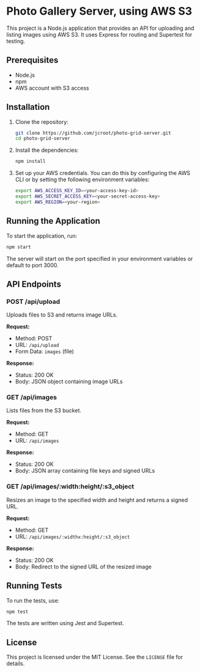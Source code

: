 # Photo Gallery Server, using AWS S3

This project is a Node.js application that provides an API for uploading and listing images using AWS S3. It uses Express for routing and Supertest for testing.

## Prerequisites

- Node.js
- npm
- AWS account with S3 access

## Installation

1. Clone the repository:
    ```sh
    git clone https://github.com/jcroot/photo-grid-server.git
    cd photo-grid-server
    ```

2. Install the dependencies:
    ```sh
    npm install
    ```

3. Set up your AWS credentials. You can do this by configuring the AWS CLI or by setting the following environment variables:
    ```sh
    export AWS_ACCESS_KEY_ID=<your-access-key-id>
    export AWS_SECRET_ACCESS_KEY=<your-secret-access-key>
    export AWS_REGION=<your-region>
    ```

## Running the Application

To start the application, run:
```sh
npm start
```

The server will start on the port specified in your environment variables or default to port 3000.

## API Endpoints

### POST /api/upload

Uploads files to S3 and returns image URLs.

**Request:**
- Method: POST
- URL: `/api/upload`
- Form Data: `images` (file)

**Response:**
- Status: 200 OK
- Body: JSON object containing image URLs

### GET /api/images

Lists files from the S3 bucket.

**Request:**
- Method: GET
- URL: `/api/images`

**Response:**
- Status: 200 OK
- Body: JSON array containing file keys and signed URLs

### GET /api/images/:width:height/:s3_object

Resizes an image to the specified width and height and returns a signed URL.

**Request:**
- Method: GET
- URL: `/api/images/:widthx:height/:s3_object`

**Response:**
- Status: 200 OK
- Body: Redirect to the signed URL of the resized image

## Running Tests

To run the tests, use:
```sh
npm test
```

The tests are written using Jest and Supertest.

## License

This project is licensed under the MIT License. See the `LICENSE` file for details.
